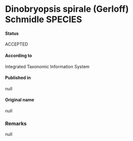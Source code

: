 Dinobryopsis spirale (Gerloff) Schmidle SPECIES
=======

#### Status
ACCEPTED

#### According to
Integrated Taxonomic Information System

#### Published in
null

#### Original name
null

### Remarks
null